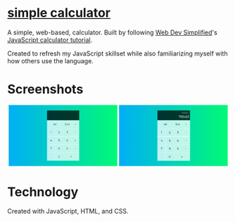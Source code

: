 # [simple calculator](http://theinept.dev)

A simple, web-based, calculator. Built by following [Web Dev Simplified](https://www.youtube.com/channel/UCFbNIlppjAuEX4znoulh0Cw)'s [JavaScript calculator tutorial](https://www.youtube.com/watch?v=j59qQ7YWLxw&ab_channel=WebDevSimplified). 

Created to refresh my JavaScript skillset while also familiarizing myself with how others use the language.

# Screenshots

<p align="center">
  <img src="screenshots/clearCalcEx.png" width="49%">
  <img src="screenshots/useCalcEx.png" width="49%">
</p>

# Technology

Created with JavaScript, HTML, and CSS.
